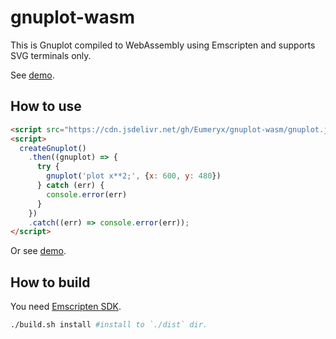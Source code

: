 # gnuplot-wasm

This is Gnuplot compiled to WebAssembly using Emscripten and supports SVG terminals only.

See [demo](https://eumeryx.github.io/gnuplot-wasm/).

## How to use

```html
<script src="https://cdn.jsdelivr.net/gh/Eumeryx/gnuplot-wasm/gnuplot.js"></script>
<script>
  createGnuplot()
    .then((gnuplot) => {
      try {
        gnuplot('plot x**2;', {x: 600, y: 480})
      } catch (err) {
        console.error(err)
      }
    })
    .catch((err) => console.error(err));
</script>
```

Or see [demo](./template/demo.html).

## How to build

You need [Emscripten SDK](https://emscripten.org/).

```bash
./build.sh install #install to `./dist` dir.
```
